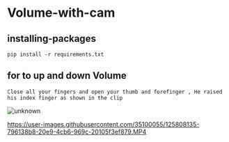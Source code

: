 # Volume-with-cam
 ## installing-packages
    pip install -r requirements.txt 
 ## for to up and down Volume 
    Close all your fingers and open your thumb and forefinger , He raised his index finger as shown in the clip
![unknown](https://user-images.githubusercontent.com/35100055/125807650-bb1d4f8f-f16a-4f8f-8c36-6879d2c26896.png)


https://user-images.githubusercontent.com/35100055/125808135-796138b8-20e9-4cb6-969c-20105f3ef879.MP4

